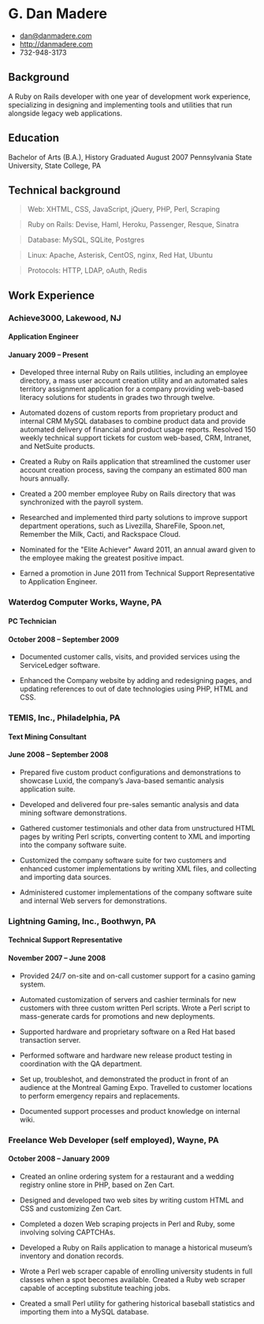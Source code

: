 # G. Dan Madere

* <dan@danmadere.com>
* http://danmadere.com
* 732-948-3173

## Background

A Ruby on Rails developer with one year of development work experience, specializing in designing and implementing tools and utilities that run alongside legacy web applications.

## Education

Bachelor of Arts (B.A.), History
Graduated August 2007
Pennsylvania State University, State College, PA

## Technical background

 > Web: XHTML, CSS, JavaScript, jQuery, PHP, Perl, Scraping

 > Ruby on Rails: Devise, Haml, Heroku, Passenger, Resque, Sinatra

 > Database: MySQL, SQLite, Postgres

 > Linux: Apache, Asterisk, CentOS, nginx, Red Hat, Ubuntu

 > Protocols: HTTP, LDAP, oAuth, Redis

## Work Experience

### Achieve3000, Lakewood, NJ
#### Application Engineer
#### January 2009 – Present

* Developed three internal Ruby on Rails utilities, including an employee directory, a mass user account creation utility and an automated sales territory assignment application for a company providing web-based literacy solutions for students in grades two through twelve.

* Automated dozens of custom reports from proprietary product and internal CRM MySQL databases to combine product data and provide automated delivery of financial and product usage reports. 
Resolved 150 weekly technical support tickets for custom web-based, CRM, Intranet, and NetSuite products.

* Created a Ruby on Rails application that streamlined the customer user account creation process, saving the company an estimated 800 man hours annually.  

* Created a 200 member employee Ruby on Rails directory that was synchronized with the payroll system.

* Researched and implemented third party solutions to improve support department operations, such as Livezilla, ShareFile, Spoon.net, Remember the Milk, Cacti, and Rackspace Cloud.

* Nominated for the "Elite Achiever" Award 2011, an annual award given to the employee making the greatest positive impact.

* Earned a promotion in June 2011 from Technical Support Representative to Application Engineer. 

### Waterdog Computer Works, Wayne, PA
#### PC Technician
#### October 2008 – September 2009
	
* Documented customer calls, visits, and provided services using the ServiceLedger software.

* Enhanced the Company website by adding and redesigning pages, and updating references to out of date technologies using PHP, HTML and CSS. 

### TEMIS, Inc., Philadelphia, PA
#### Text Mining Consultant
#### June 2008 – September 2008
 	 
* Prepared five custom product configurations and demonstrations to showcase Luxid, the company’s Java-based semantic analysis application suite. 

* Developed and delivered four pre-sales semantic analysis and data mining software demonstrations.

* Gathered customer testimonials and other data from unstructured HTML pages by writing Perl scripts, converting content to XML and importing into the company software suite. 

* Customized the company software suite for two customers and enhanced customer implementations by writing XML files, and collecting and importing data sources.

* Administered customer implementations of the company software suite and internal Web servers for demonstrations.

### Lightning Gaming, Inc., Boothwyn, PA
#### Technical Support Representative
#### November 2007 – June 2008 

* Provided 24/7 on-site and on-call customer support for a casino gaming system. 

* Automated customization of servers and cashier terminals for new customers with three custom written Perl scripts. 
Wrote a Perl script to mass-generate cards for promotions and new deployments.

* Supported hardware and proprietary software on a Red Hat based transaction server.

* Performed software and hardware new release product testing in coordination with the QA department.

* Set up, troubleshot, and demonstrated the product in front of an audience at the Montreal Gaming Expo. 
Travelled to customer locations to perform emergency repairs and replacements.

* Documented support processes and product knowledge on internal wiki.

### Freelance Web Developer (self employed), Wayne, PA
#### October 2008 – January 2009 

* Created an online ordering system for a restaurant and a wedding registry online store in PHP, based on Zen Cart.

* Designed and developed two web sites by writing custom HTML and CSS and customizing Zen Cart.

* Completed a dozen Web scraping projects in Perl and Ruby, some involving solving CAPTCHAs.  

* Developed a Ruby on Rails application to manage a historical museum’s inventory and donation records.

* Wrote a Perl web scraper capable of enrolling university students in full classes when a spot becomes available.
Created a Ruby web scraper capable of accepting substitute teaching jobs.

* Created a small Perl utility for gathering historical baseball statistics and importing them into a MySQL database.
